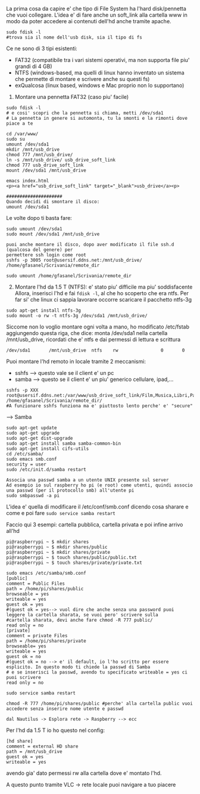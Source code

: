La prima cosa da capire e' che tipo di File System ha l'hard disk/pennetta che vuoi collegare.
L'idea e' di fare anche un soft_link alla cartella www in modo da poter accedere ai contenuti dell'hd anche tramite
apache.

```
sudo fdisk -l
#trova sia il nome dell'usb disk, sia il tipo di fs
```
Ce ne sono di 3 tipi esistenti: 
* FAT32 (compatibile tra i vari sistemi operativi, ma non supporta file piu' grandi di 4 GB)
* NTFS (windows-based, ma quelli di linux hanno inventato un sistema che permette di montare e scrivere anche su questi fs)
* exQualcosa (linux based, windows e Mac proprio non lo supportano)


1) Montare una pennetta FAT32 (caso piu' facile)
```
sudo fdisk -l
# e cosi' scopri che la pennetta si chiama, metti /dev/sda1
# La pennetta in genere si automonta, tu la smonti e la rimonti dove piace a te

cd /var/www/
sudo su
umount /dev/sda1
mkdir /mnt/usb_drive
chmod 777 /mnt/usb_drive/
ln -s /mnt/usb_drive/ usb_drive_soft_link
chmod 777 usb_drive_soft_link
mount /dev/sda1 /mnt/usb_drive

emacs index.html
<p><a href="usb_drive_soft_link" target="_blank">usb_drive</a><p>

#####################
Quando decidi di smontare il disco:
umount /dev/sda1
```

Le volte dopo ti basta fare:
```
sudo umount /dev/sda1
sudo mount /dev/sda1 /mnt/usb_drive

puoi anche montare il disco, dopo aver modificato il file ssh.d (qualcosa del genere) per
permettere ssh login come root
sshfs -p 3005 root@usersif.ddns.net:/mnt/usb_drive/ /home/gfasanel/Scrivania/remote_dir

sudo umount /home/gfasanel/Scrivania/remote_dir
```

2) Montare l'hd da 1.5 T (NTFS): e' stato piu' difficile ma piu' soddisfacente
Allora, inserisci l'hd e fai `fdisk -l`, al che ho scoperto che era  ntfs. Per far si' che linux ci sappia lavorare
occorre scaricare il pacchetto ntfs-3g

```
sudo apt-get install ntfs-3g
sudo mount -o rw -t ntfs-3g /dev/sda1 /mnt/usb_drive/
```
Siccome non lo voglio montare ogni volta a mano, ho modificato /etc/fstab aggiungendo questa riga, che dice:
monta /dev/sda1 nella cartella /mnt/usb_drive, ricordati che e' ntfs e dai permessi di lettura e scrittura
```
/dev/sda1      	/mnt/usb_drive 	ntfs   	rw             	  0    	  0
```

Puoi montare l'hd remoto in locale tramite 2 meccanismi:
* sshfs --> questo vale se il client e' un pc
* samba --> questo se il client e' un piu' generico cellulare, ipad,...

```
sshfs -p XXX root@usersif.ddns.net:/var/www/usb_drive_soft_link/Film,Musica,Libri,Partiture/ /home/gfasanel/Scrivania/remote_dir/
#A funzionare sshfs funziona ma e' piuttosto lento perche' e' "secure"
```

--> Samba

```
sudo apt-get update
sudo apt-get upgrade
sudo apt-get dist-upgrade
sudo apt-get install samba samba-common-bin
sudo apt-get install cifs-utils
cd /etc/samba/
sudo emacs smb.conf
security = user
sudo /etc/init.d/samba restart

Associa una passwd samba a un utente UNIX presente sul server
Ad esempio io sul raspberry ho pi (e root) come utenti, quindi associo una passwd (per il protocollo smb) all'utente pi 
sudo smbpasswd -a pi
```

L'idea e' quella di modificare il /etc/conf/smb.conf dicendo cosa sharare e come e poi fare `sudo service samba restart`


Faccio qui 3 esempi: cartella pubblica, cartella privata e poi infine arrivo all'hd

```
pi@raspberrypi ~ $ mkdir shares
pi@raspberrypi ~ $ mkdir shares/public
pi@raspberrypi ~ $ mkdir shares/private
pi@raspberrypi ~ $ touch shares/public/public.txt
pi@raspberrypi ~ $ touch shares/private/private.txt

sudo emacs /etc/samba/smb.conf
[public]
comment = Public Files
path = /home/pi/shares/public
browseable = yes
writeable = yes
guest ok = yes 
#(guest ok = yes--> vuol dire che anche senza una password puoi leggere la cartella sharata, se vuoi pero' scrivere sulla
#cartella sharata, devi anche fare chmod -R 777 public/
read only = no
[private]
comment = private Files
path = /home/pi/shares/private
browseable= yes
writeable = yes
guest ok = no
#(guest ok = no --> e' il default, io l'ho scritto per essere esplicito. In questo modo ti chiede la passwd di Samba
# e se inserisci la passwd, avendo tu specificato writeable = yes ci puoi scrivere
read only = no

sudo service samba restart

chmod -R 777 /home/pi/shares/public #perche' alla cartella public vuoi accedere senza inserire nome utente e passwd

dal Nautilus -> Esplora rete -> Raspberry --> ecc
```

Per l'hd da 1.5 T io ho questo nel config:
```
[hd share]
comment = external HD share
path = /mnt/usb_drive
guest ok = yes
writeable = yes
```
avendo gia' dato permessi rw alla cartella dove e' montato l'hd.

A questo punto tramite VLC -> rete locale puoi navigare a tuo piacere

